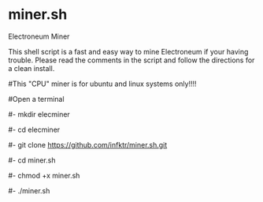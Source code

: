 # miner.sh
Electroneum Miner

This shell script is a fast and easy way to mine Electroneum if your having trouble.
Please read the comments in the script and follow the directions for a clean install.

#This "CPU" miner is for ubuntu and linux systems only!!!!

#Open a terminal

#- mkdir elecminer

#- cd elecminer

#- git clone https://github.com/infktr/miner.sh.git

#- cd miner.sh

#- chmod +x miner.sh

#- ./miner.sh



